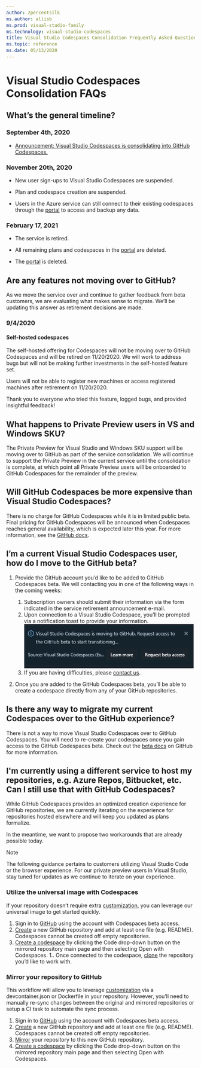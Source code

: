```yaml
---
author: 2percentsilk
ms.author: allisb   
ms.prod: visual-studio-family
ms.technology: visual-studio-codespaces
title: Visual Studio Codespaces Consolidation Frequently Asked Questions
ms.topic: reference
ms.date: 05/13/2020
---
```


# Visual Studio Codespaces Consolidation FAQs

## What’s the general timeline?

### September 4th, 2020

- [Announcement: Visual Studio Codespaces is consolidating into GitHub Codespaces.]((https://aka.ms/vscs-moving))

### November 20th, 2020

- New user sign-ups to Visual Studio Codespaces are suspended.

- Plan and codespace creation are suspended.

- Users in the Azure service can still connect to their existing codespaces through the [portal](https://online.visualstudio.com/login) to access and backup any data. 

### February 17, 2021

- The service is retired.

- All remaining plans and codespaces in the [portal](https://online.visualstudio.com/login) are deleted.

- The [portal](https://online.visualstudio.com/login) is deleted.

## Are any features not moving over to GitHub?

As we move the service over and continue to gather feedback from beta customers, we are evaluating what makes sense to migrate. We’ll be updating this answer as retirement decisions are made.

### 9/4/2020

#### Self-hosted codespaces 

The self-hosted offering for Codespaces will not be moving over to GitHub Codespaces and will be retired on 11/20/2020. We will work to address bugs but will not be making further investments in the self-hosted feature set. 

Users will not be able to register new machines or access registered machines after retirement on 11/20/2020. 

Thank you to everyone who tried this feature, logged bugs, and provided insightful feedback!

## What happens to Private Preview users in VS and Windows SKU?

The Private Preview for Visual Studio and Windows SKU support will be moving over to GitHub as part of the service consolidation. We will continue to support the Private Preview in the current service until the consolidation is complete, at which point all Private Preview users will be onboarded to GitHub Codespaces for the remainder of the preview.

## Will GitHub Codespaces be more expensive than Visual Studio Codespaces? 

There is no charge for GitHub Codespaces while it is in limited public beta. Final pricing for GitHub Codespaces will be announced when Codespaces reaches general availability, which is expected later this year. For more information, see the [GitHub docs](https://docs.github.com/en/github/developing-online-with-codespaces/about-codespaces#about-billing-for-codespaces).

## I’m a current Visual Studio Codespaces user, how do I move to the GitHub beta? 

1. Provide the GitHub account you’d like to be added to GitHub Codespaces beta. We will contacting you in one of the following ways in the coming weeks:
    1. Subscription owners should submit their information via the form indicated in the service retirement announcement e-mail.
    1. Upon connection to a Visual Studio Codespace, you’ll be prompted via a notification toast to provide your information.
    ![Visual Studio Code notification regarding consolidation](../images/vscs-consolidation-toast.jpg)
    1. If you are having difficulties, please [contact us](mailto:vscs-transition-help@microsoft.com). 

1. Once you are added to the GitHub Codespaces beta, you’ll be able to create a codespace directly from any of your GitHub repositories.  

## Is there any way to migrate my current Codespaces over to the GitHub experience?
There is not a way to move Visual Studio Codespaces over to GitHub Codespaces. You will need to re-create your codespaces once you gain access to the GitHub Codespaces beta. Check out the [beta docs](https://docs.github.com/en/github/developing-online-with-codespaces) on GitHub for more information.

## I'm currently using a different service to host my repositories, e.g. Azure Repos, Bitbucket, etc. Can I still use that with GitHub Codespaces?
While GitHub Codespaces provides an optimized creation experience for GitHub repositories, we are currently iterating on the experience for repositories hosted elsewhere and will keep you updated as plans formalize.

In the meantime, we want to propose two workarounds that are already possible today.

> [!NOTE] 
> The following guidance pertains to customers utilizing Visual Studio Code or the browser experience. For our private preview users in Visual Studio, stay tuned for updates as we continue to iterate on your experience.

### Utilize the universal image with Codespaces
If your repository doesn’t require extra [customization](..reference/configuring), you can leverage our universal image to get started quickly.

1. Sign in to [GitHub](https://github.com/) using the account with Codespaces beta access.
1. [Create](https://docs.github.com/en/github/creating-cloning-and-archiving-repositories/creating-a-new-repository) a new GitHub repository and add at least one file (e.g. README). Codespaces cannot be created off empty repositories.
1. [Create a codespace](https://docs.github.com/en/github/developing-online-with-codespaces/creating-a-codespace) by clicking the Code drop-down button on the mirrored repository main page and then selecting Open with Codespaces.
1.. Once connected to the codespace, [clone](https://code.visualstudio.com/docs/editor/versioncontrol#_cloning-a-repository) the repository you’d like to work with.

### Mirror your repository to GitHub

This workflow will allow you to leverage [customization](..reference/configuring) via a devcontainer.json or Dockerfile in your repository. However, you’ll need to manually re-sync changes between the original and mirrored repositories or setup a CI task to automate the sync process.

1. Sign in to [GitHub](https://github.com/) using the account with Codespaces beta access.
1. [Create](https://docs.github.com/en/github/creating-cloning-and-archiving-repositories/creating-a-new-repository) a new GitHub repository and add at least one file (e.g. README). Codespaces cannot be created off empty repositories.
1. [Mirror](https://docs.github.com/en/github/creating-cloning-and-archiving-repositories/duplicating-a-repository) your repository to this new GitHub repository.
1. [Create a codespace](https://docs.github.com/en/github/developing-online-with-codespaces/creating-a-codespace) by clicking the Code drop-down button on the mirrored repository main page and then selecting Open with Codespaces.
